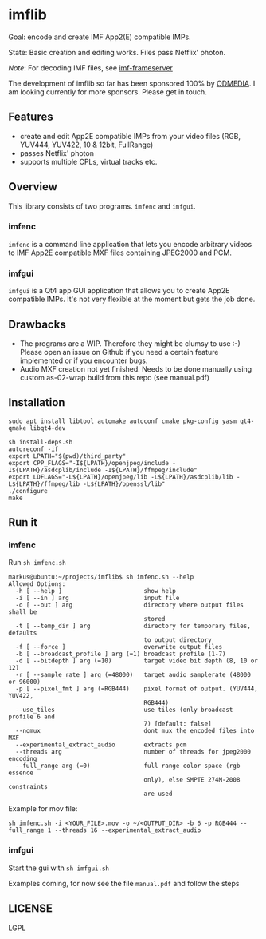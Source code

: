 # imflib

Goal: encode and create IMF App2(E) compatible IMPs.

State: Basic creation and editing works. Files pass Netflix' photon.

*Note*: For decoding IMF files, see [imf-frameserver](https://github.com/MarkusPfundstein/imf-frameserver)

The development of imflib so far has been sponsored 100% by [ODMEDIA](http://www.odmedia.com). I am looking currently for more sponsors. Please get in touch.

## Features

- create and edit App2E compatible IMPs from your video files (RGB, YUV444, YUV422, 10 & 12bit, FullRange)
- passes Netflix' photon
- supports multiple CPLs, virtual tracks etc.

## Overview

This library consists of two programs. `imfenc` and `imfgui`. 

### imfenc
`imfenc` is a command line application that lets you encode arbitrary videos to IMF App2E compatible MXF files containing JPEG2000 and PCM.

### imfgui
`imfgui` is a Qt4 app GUI application that allows you to create App2E compatible IMPs. It's not very flexible at the moment but gets the job done.

## Drawbacks

- The programs are a WIP. Therefore they might be clumsy to use :-) Please open an issue on Github if you need a certain feature implemented or if you encounter bugs.
- Audio MXF creation not yet finished. Needs to be done manually using custom as-02-wrap build from this repo (see manual.pdf)

## Installation

```
sudo apt install libtool automake autoconf cmake pkg-config yasm qt4-qmake libqt4-dev

sh install-deps.sh
autoreconf -if
export LPATH="$(pwd)/third_party"
export CPP_FLAGS="-I${LPATH}/openjpeg/include -I${LPATH}/asdcplib/include -I${LPATH}/ffmpeg/include"
export LDFLAGS="-L${LPATH}/openjpeg/lib -L${LPATH}/asdcplib/lib -L${LPATH}/ffmpeg/lib -L${LPATH}/openssl/lib"
./configure
make
```

## Run it

### imfenc

Run `sh imfenc.sh`

```
markus@ubuntu:~/projects/imflib$ sh imfenc.sh --help
Allowed Options:
  -h [ --help ]                       show help
  -i [ --in ] arg                     input file
  -o [ --out ] arg                    directory where output files shall be
                                      stored
  -t [ --temp_dir ] arg               directory for temporary files, defaults
                                      to output directory
  -f [ --force ]                      overwrite output files
  -b [ --broadcast_profile ] arg (=1) broadcast profile (1-7)
  -d [ --bitdepth ] arg (=10)         target video bit depth (8, 10 or 12)
  -r [ --sample_rate ] arg (=48000)   target audio samplerate (48000 or 96000)
  -p [ --pixel_fmt ] arg (=RGB444)    pixel format of output. (YUV444, YUV422,
                                      RGB444)
  --use_tiles                         use tiles (only broadcast profile 6 and
                                      7) [default: false]
  --nomux                             dont mux the encoded files into MXF
  --experimental_extract_audio        extracts pcm
  --threads arg                       number of threads for jpeg2000 encoding
  --full_range arg (=0)               full range color space (rgb essence
                                      only), else SMPTE 274M-2008 constraints
                                      are used
```

Example for mov file:

`sh imfenc.sh -i <YOUR_FILE>.mov -o ~/<OUTPUT_DIR> -b 6 -p RGB444 --full_range 1 --threads 16 --experimental_extract_audio`

### imfgui

Start the gui with `sh imfgui.sh`

Examples coming, for now see the file `manual.pdf` and follow the steps

## LICENSE

LGPL
